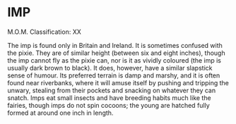 # IMP  
M.O.M. Classification: XX  
  
The imp is found only in Britain and Ireland. It is sometimes confused with the pixie. They are of similar height (between six and eight inches), though the imp cannot fly as the pixie can, nor is it as vividly coloured (the imp is usually dark brown to black). It does, however, have a similar slapstick sense of humour. Its preferred terrain is damp and marshy, and it is often found near riverbanks, where it will amuse itself by pushing and tripping the unwary, stealing from their pockets and snacking on whatever they can snatch. Imps eat small insects and have breeding habits much like the fairies, though imps do not spin cocoons; the young are hatched fully formed at around one inch in length.  
  
